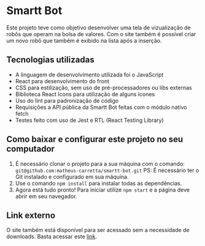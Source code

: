 # Smartt Bot
Este projeto teve como objetivo desenvolver uma tela de vizualização de robôs que operam na bolsa de valores. Com o site também é possível criar um novo robô que também é exibido na lista após a inserção.

## Tecnologias utilizadas
*  A linguagem de desenvolvimento utilizada foi o JavaScript
* React para desenvolvimento do front
* CSS para estilização, sem uso de pré-processadores ou libs externas
* Biblioteca React Icons para utilização de alguns icones
* Uso do lint para padronização de código
* Requisições a API pública da Smartt Bot feitas com o módulo nativo fetch
* Testes feito com uso de Jest e RTL (React Testing Library)

## Como baixar e configurar este projeto no seu computador
1. É necessário clonar o projeto para a sua máquina com o comando:  `git@github.com:matheus-carretta/smartt-bot.git` PS: É necessário ter o Git instalado e configurado em sua máquina.
2. Use o comando `npm install` para instalar todas as dependências. 
3. Agora está tudo pronto! Para iniciar utilize `npm start` e a página deve abrir em seu navegador.

## Link externo
O site também está disponível para ser acessado sem a necessidade de downloads. Basta acessar este [link](https://matheus-smarttbot.netlify.app/).
